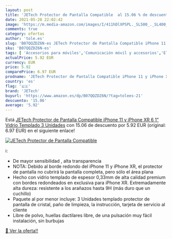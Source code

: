 ```yaml
---
layout: post
title: 'JETech Protector de Pantalla Compatible  al 15.06 % de descuento'
date: 2021-05-28 22:02:42
image: 'https://m.media-amazon.com/images/I/411hDlXPSPL._SL500_._SL400_.jpg'
comments: true
category: ofertas
author: 'tole.es'
slug: 'B07QQZDZ6N-es JETech Protector de Pantalla Compatible iPhone 11 y iPhone...'
sku: 'B07QQZDZ6N-es'
tags: [ 'Accesorios para móviles','Comunicación móvil y accesorios','Electrónica','Mantenimiento, cuidado y reparaciones de teléfonos móviles','Protectores de pantalla para móviles','iphone','jetech', ]
actualPrice: 5.92 EUR
currency: EUR
price: 5.92
comparePrice: 6.97 EUR
prodname: 'JETech Protector de Pantalla Compatible iPhone 11 y iPhone XR 6 1"  Vidrio Templado  3 Unidades'
country: 'es'
flag: '🇪🇸'
brand: 'JETech'
buyurl: 'https://www.amazon.es/dp/B07QQZDZ6N/?tag=tolees-21'
descuento: '15.06'
average: '5.92'
---
```


Está [JETech Protector de Pantalla Compatible iPhone 11 y iPhone XR 6 1"  Vidrio Templado  3 Unidades](https://www.amazon.es/dp/B07QQZDZ6N/?tag=tolees-21) con 15.06 de descuento por 5.92 EUR (original: 6.97 EUR) en el siguiente enlace!

[![JETech Protector de Pantalla Compatible ](https://m.media-amazon.com/images/I/411hDlXPSPL._SL500_._SL400_.jpg)](https://www.amazon.es/dp/B07QQZDZ6N/?tag=tolees-21)

ℹ️:

- De mayor sensibilidad , alta transparencia
- NOTA: Debido al borde redondo del iPhone 11 y iPhone XR, el protector de pantalla no cubrirá la pantalla completa, pero sólo el área plana
- Hecho con vidrio templado de espesor 0,33mm de alta calidad premium con bordes redondeados en exclusiva para iPhone XR. Extremadamente alta dureza: resistente a los arañazos hasta 9H (más duro que un cuchillo)
- Paquete al por menor incluye: 3 Unidades templado protector de pantalla de cristal, paño de limpieza, la instrucción, tarjeta de servicio al cliente
- Libre de polvo, huellas dactilares libre, de una pulsación muy fácil instalación, sin burbujas

[🛒 Ver la oferta!!](https://www.amazon.es/dp/B07QQZDZ6N/?tag=tolees-21)
